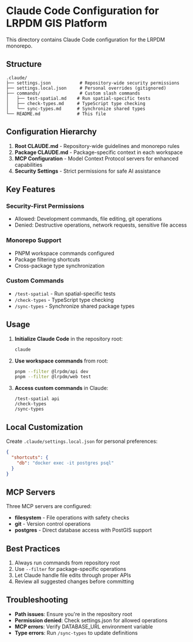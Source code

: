 # Claude Code Configuration for LRPDM GIS Platform

This directory contains Claude Code configuration for the LRPDM monorepo.

## Structure

```
.claude/
├── settings.json           # Repository-wide security permissions
├── settings.local.json     # Personal overrides (gitignored)
├── commands/               # Custom slash commands
│   ├── test-spatial.md    # Run spatial-specific tests
│   ├── check-types.md     # TypeScript type checking
│   └── sync-types.md      # Synchronize shared types
└── README.md              # This file
```

## Configuration Hierarchy

1. **Root CLAUDE.md** - Repository-wide guidelines and monorepo rules
2. **Package CLAUDE.md** - Package-specific context in each workspace
3. **MCP Configuration** - Model Context Protocol servers for enhanced capabilities
4. **Security Settings** - Strict permissions for safe AI assistance

## Key Features

### Security-First Permissions
- Allowed: Development commands, file editing, git operations
- Denied: Destructive operations, network requests, sensitive file access

### Monorepo Support
- PNPM workspace commands configured
- Package filtering shortcuts
- Cross-package type synchronization

### Custom Commands
- `/test-spatial` - Run spatial-specific tests
- `/check-types` - TypeScript type checking
- `/sync-types` - Synchronize shared package types

## Usage

1. **Initialize Claude Code** in the repository root:
   ```bash
   claude
   ```

2. **Use workspace commands** from root:
   ```bash
   pnpm --filter @lrpdm/api dev
   pnpm --filter @lrpdm/web test
   ```

3. **Access custom commands** in Claude:
   ```
   /test-spatial api
   /check-types
   /sync-types
   ```

## Local Customization

Create `.claude/settings.local.json` for personal preferences:
```json
{
  "shortcuts": {
    "db": "docker exec -it postgres psql"
  }
}
```

## MCP Servers

Three MCP servers are configured:
- **filesystem** - File operations with safety checks
- **git** - Version control operations
- **postgres** - Direct database access with PostGIS support

## Best Practices

1. Always run commands from repository root
2. Use `--filter` for package-specific operations
3. Let Claude handle file edits through proper APIs
4. Review all suggested changes before committing

## Troubleshooting

- **Path issues**: Ensure you're in the repository root
- **Permission denied**: Check settings.json for allowed operations
- **MCP errors**: Verify DATABASE_URL environment variable
- **Type errors**: Run `/sync-types` to update definitions